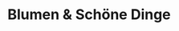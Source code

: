 ---
title: "Blumen & Schöne Dinge"
url: /spittal-an-der-drau/blumen-und-schoene-dinge/
shop: Blumen
---